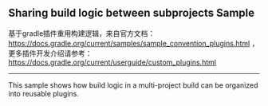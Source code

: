 ## Sharing build logic between subprojects Sample
基于gradle插件重用构建逻辑，来自官方文档：https://docs.gradle.org/current/samples/sample_convention_plugins.html ，  
更多插件开发介绍请参考： https://docs.gradle.org/current/userguide/custom_plugins.html
 ***
This sample shows how build logic in a multi-project build can be organized into reusable plugins.